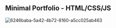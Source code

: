 ## Minimal Portfolio - HTML/CSS/JS

![6246baba-5a42-4b72-8160-a5cc025ab463](https://github.com/devportfoliocode/minimal-portfolio/assets/173949140/8eeaf433-43d2-4551-9395-0198909876d9)
